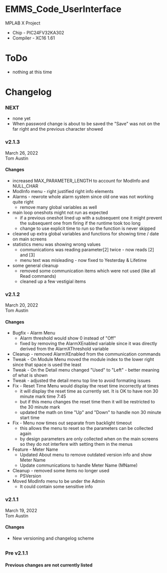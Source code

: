 # EMMS_Code_UserInterface
MPLAB X Project
- Chip - PIC24FV32KA302
- Compiler - XC16 1.61

# ToDo
- nothing at this time

# Changelog
### NEXT
- none yet
- When password change is about to be saved the "Save" was not on the far right and the previous character showed


### v2.1.3
March 26, 2022<br />
Tom Austin
#### Changes
- increased MAX_PARAMETER_LENGTH to account for ModInfo and NULL_CHAR
- ModInfo menu - right justified right info elements
- Alarms - rewrote whole alarm system since old one was not working quite right
  - remove many global variables as well
- main loop oneshots might not run as expected
  - if a previous oneshot lined up with a subsequent one it might prevent the subsequent one from firing if the runtime took too long
  - change to use explicit time to run so the function is never skipped
- cleaned up extra global variables and functions for showing time / date on main screens
- statistics menu was showing wrong values
  - communications was reading parameter[2] twice - now reads [2] and [3]
  - menu text was misleading - now fixed to Yesterday & Lifetime
- some general cleanup
  - removed some communication items which were not used (like all Read commands)
  - cleaned up a few vestigial items

### v2.1.2
March 20, 2022<br />
Tom Austin
#### Changes
- Bugfix - Alarm Menu
  - Alarm threshold would show 0 instead of "Off"
  - fixed by removing the AlarmXEnabled variable since it was directly derived from the AlarmXThreshold variable
- Cleanup - removed AlarmXEnabled from the communication commands
- Tweak - On Module Menu moved the module index to the lower right since that space is used the least
- Tweak - On the Detail menu changed "Used" to "Left" - better meaning of what is shown
- Tweak - adjusted the detail menu top line to avoid formating issues
- Fix - Reset Time Menu would display the reset time incorrectly at times
  - it will display the reset time as currently set. It is OK to have non 30 minute mark time 7:45
  - but if this menu changes the reset time then it will be restricted to the 30 minute mark
  - updated the math on time "Up" and "Down" to handle non 30 minute start time
- Fix - Menu now times out separate from backlight timeout
  - this allows the menu to reset so the parameters can be collected again
  - by design parameters are only collected when on the main screens so they do not interfere with setting them in the menus
- Feature - Meter Name
  - Updated About menu to remove outdated version info and show Meter Name
  - Update communications to handle Meter Name (MName)
- Cleanup - removed some items no longer used
  - PSVersion
- Moved ModInfo menu to be under the Admin
  - It could contain some sensitive info


### v2.1.1
March 19, 2022<br />
Tom Austin
#### Changes
- New versioning and changelog scheme
## 
### Pre v2.1.1
#### Previous changes are not currently listed
